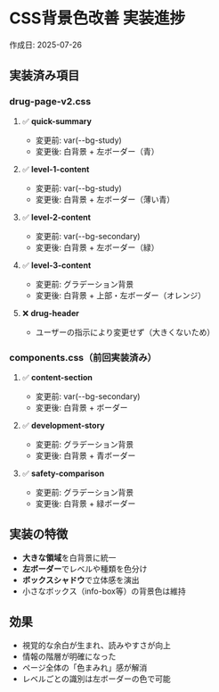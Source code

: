 # CSS背景色改善 実装進捗
作成日: 2025-07-26

## 実装済み項目

### drug-page-v2.css
1. ✅ **quick-summary**
   - 変更前: var(--bg-study)
   - 変更後: 白背景 + 左ボーダー（青）

2. ✅ **level-1-content**
   - 変更前: var(--bg-study)
   - 変更後: 白背景 + 左ボーダー（薄い青）

3. ✅ **level-2-content**
   - 変更前: var(--bg-secondary)
   - 変更後: 白背景 + 左ボーダー（緑）

4. ✅ **level-3-content**
   - 変更前: グラデーション背景
   - 変更後: 白背景 + 上部・左ボーダー（オレンジ）

5. ❌ **drug-header**
   - ユーザーの指示により変更せず（大きくないため）

### components.css（前回実装済み）
1. ✅ **content-section**
   - 変更前: var(--bg-secondary)
   - 変更後: 白背景 + ボーダー

2. ✅ **development-story**
   - 変更前: グラデーション背景
   - 変更後: 白背景 + 青ボーダー

3. ✅ **safety-comparison**
   - 変更前: グラデーション背景
   - 変更後: 白背景 + 緑ボーダー

## 実装の特徴
- **大きな領域**を白背景に統一
- **左ボーダー**でレベルや種類を色分け
- **ボックスシャドウ**で立体感を演出
- 小さなボックス（info-box等）の背景色は維持

## 効果
- 視覚的な余白が生まれ、読みやすさが向上
- 情報の階層が明確になった
- ページ全体の「色まみれ」感が解消
- レベルごとの識別は左ボーダーの色で可能
